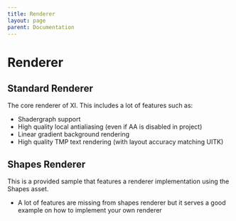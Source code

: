 ```yaml
---
title: Renderer
layout: page
parent: Documentation
---
```


# Renderer

## Standard Renderer
The core renderer of XI. This includes a lot of features such as:
- Shadergraph support
- High quality local antialiasing (even if AA is disabled in project)
- Linear gradient background rendering
- High quality TMP text rendering (with layout accuracy matching UITK)

## Shapes Renderer
This is a provided sample that features a renderer implementation using the Shapes asset.
- A lot of features are missing from shapes renderer but it serves a good example on how to implement your own renderer
